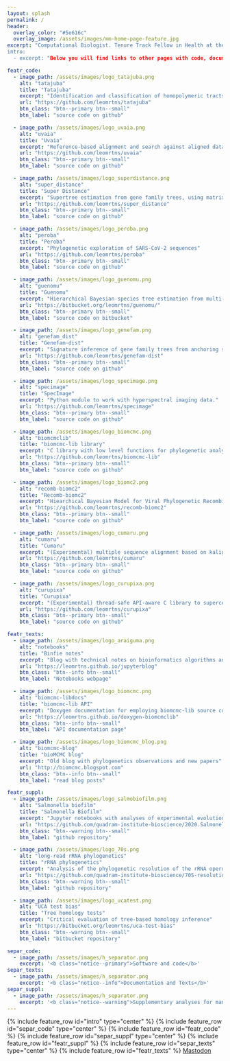 ```yaml
---
layout: splash
permalink: /
header:
  overlay_color: "#5e616c"
  overlay_image: /assets/images/mm-home-page-feature.jpg
excerpt: "Computational Biologist. Tenure Track Fellow in Health at the University of Liverpool. 
intro: 
  - excerpt: "Below you will find links to other pages with code, documentation, and technical notes for bioinformatics and computational evolutionary biology software."

featr_code:
  - image_path: /assets/images/logo_tatajuba.png
    alt: "tatajuba"
    title: "Tatajuba"
    excerpt: "Identification and classification of homopolymeric tracts from reads"
    url: "https://github.com/leomrtns/tatajuba"
    btn_class: "btn--primary btn--small"
    btn_label: "source code on github"

  - image_path: /assets/images/logo_uvaia.png
    alt: "uvaia"
    title: "Uvaia"
    excerpt: "Reference-based alignment and search against aligned database" 
    url: "https://github.com/leomrtns/uvaia"
    btn_class: "btn--primary btn--small"
    btn_label: "source code on github"

  - image_path: /assets/images/logo_superdistance.png
    alt: "super_distance"
    title: "Super Distance"
    excerpt: "Supertree estimation from gene family trees, using matrix representation with distances"
    url: "https://github.com/leomrtns/super_distance"
    btn_class: "btn--primary btn--small"
    btn_label: "source code on github"

  - image_path: /assets/images/logo_peroba.png
    alt: "peroba"
    title: "Peroba"
    excerpt: "Phylogenetic exploration of SARS-CoV-2 sequences"
    url: "https://github.com/leomrtns/peroba"
    btn_class: "btn--primary btn--small"
    btn_label: "source code on github"

  - image_path: /assets/images/logo_guenomu.png
    alt: "guenomu"
    title: "Guenomu"
    excerpt: "Hierarchical Bayesian species tree estimation from multi-gene family data"
    url: "https://bitbucket.org/leomrtns/guenomu/"
    btn_class: "btn--primary btn--small"
    btn_label: "source code on bitbucket"

  - image_path: /assets/images/logo_genefam.png
    alt: "genefam_dist"
    title: "Genefam-dist"
    excerpt: "Signature inference of gene family trees from anchoring species trees."
    url: "https://github.com/leomrtns/genefam-dist"
    btn_class: "btn--primary btn--small"
    btn_label: "source code on github"

  - image_path: /assets/images/logo_specimage.png
    alt: "specimage"
    title: "SpecImage"
    excerpt: "Python module to work with hyperspectral imaging data."
    url: "https://github.com/leomrtns/specimage"
    btn_class: "btn--primary btn--small"
    btn_label: "source code on github"

  - image_path: /assets/images/logo_biomcmc.png
    alt: "biomcmclib"
    title: "biomcmc-lib library"
    excerpt: "C library with low level functions for phylogenetic analyses"
    url: "https://github.com/leomrtns/biomcmc-lib"
    btn_class: "btn--primary btn--small"
    btn_label: "source code on github"

  - image_path: /assets/images/logo_biomc2.png
    alt: "recomb-biomc2"
    title: "Recomb-biomc2"
    excerpt: "Hiearchical Bayesian Model for Viral Phylogenetic Recombination"
    url: "https://github.com/leomrtns/recomb-biomc2"
    btn_class: "btn--primary btn--small"
    btn_label: "source code on github"

  - image_path: /assets/images/logo_cumaru.png
    alt: "cumaru"
    title: "Cumaru"
    excerpt: "(Experimental) multiple sequence alignment based on kalign3"
    url: "https://github.com/leomrtns/cumaru"
    btn_class: "btn--primary btn--small"
    btn_label: "source code on github"

  - image_path: /assets/images/logo_curupixa.png
    alt: "curupixa"
    title: "Curupixa"
    excerpt: "(Experimental) thread-safe API-aware C library to supercede biomcmc-lib someday"
    url: "https://github.com/leomrtns/curupixa"
    btn_class: "btn--primary btn--small"
    btn_label: "source code on github"

featr_texts:
  - image_path: /assets/images/logo_araiguma.png
    alt: "notebooks"
    title: "Binfie notes"
    excerpt: "Blog with technical notes on bioinformatics algorithms and implementations"
    url: "https://leomrtns.github.io/jupyterblog"
    btn_class: "btn--info btn--small"
    btn_label: "Notebooks webpage"

  - image_path: /assets/images/logo_biomcmc.png
    alt: "biomcmc-libdocs"
    title: "biomcmc-lib API"
    excerpt: "Doxygen documentation for employing biomcmc-lib source code"
    url: "https://leomrtns.github.io/doxygen-biomcmclib"
    btn_class: "btn--info btn--small"
    btn_label: "API documentation page"

  - image_path: /assets/images/logo_biomcmc_blog.png
    alt: "biomcmc-blog"
    title: "bioMCMC blog"
    excerpt: "Old blog with phylogenetics observations and new papers"
    url: "http://biomcmc.blogspot.com"
    btn_class: "btn--info btn--small"
    btn_label: "read blog posts"

featr_suppl:
  - image_path: /assets/images/logo_salmobiofilm.png
    alt: "Salmonella biofilm"
    title: "Salmonella Biofilm"
    excerpt: "Jupyter notebooks with analyses of experimental evolution of Salmonella biofilms"
    url: "https://github.com/quadram-institute-bioscience/2020.Salmonella_biofilm"
    btn_class: "btn--warning btn--small"
    btn_label: "github repository"

  - image_path: /assets/images/logo_70s.png
    alt: "long-read rRNA phylogenetics"
    title: "rRNA phylogenetics"
    excerpt: "Analysis of the phylogenetic resolution of the rRNA operon"
    url: "https://github.com/quadram-institute-bioscience/70S-resolution"
    btn_class: "btn--warning btn--small"
    btn_label: "github repository"

  - image_path: /assets/images/logo_ucatest.png
    alt: "UCA test bias"
    title: "Tree homology tests"
    excerpt: "Critical evaluation of tree-based homology inference"
    url: "https://bitbucket.org/leomrtns/uca-test-bias"
    btn_class: "btn--warning btn--small"
    btn_label: "bitbucket repository"

separ_code:
  - image_path: /assets/images/h_separator.png
    excerpt: '<b class="notice--primary">Software and code</b>'
separ_texts:
  - image_path: /assets/images/h_separator.png
    excerpt: '<b class="notice--info">Documentation and Texts</b>'
separ_suppl:
  - image_path: /assets/images/h_separator.png
    excerpt: '<b class="notice--warning">Supplementary analyses for manuscripts</b>'
---
```


{% include feature_row id="intro" type="center" %}
{% include feature_row id="separ_code" type="center" %}
{% include feature_row id="featr_code" %}
{% include feature_row id="separ_suppl" type="center" %}
{% include feature_row id="featr_suppl" %} 
{% include feature_row id="separ_texts" type="center" %}
{% include feature_row id="featr_texts" %} 
<a rel="me" href="https://mstdn.science/@leomrtns">Mastodon</a>
